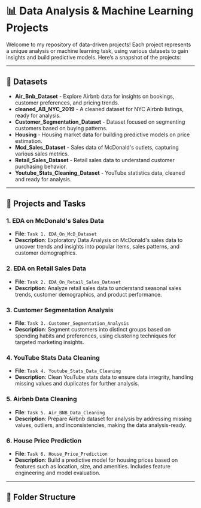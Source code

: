 # 📊 Data Analysis & Machine Learning Projects

Welcome to my repository of data-driven projects! Each project represents a unique analysis or machine learning task, using various datasets to gain insights and build predictive models. Here’s a snapshot of the projects:

---

## 📁 Datasets

- **Air_Bnb_Dataset** - Explore Airbnb data for insights on bookings, customer preferences, and pricing trends.
- **cleaned_AB_NYC_2019** - A cleaned dataset for NYC Airbnb listings, ready for analysis.
- **Customer_Segmentation_Dataset** - Dataset focused on segmenting customers based on buying patterns.
- **Housing** - Housing market data for building predictive models on price estimation.
- **Mcd_Sales_Dataset** - Sales data of McDonald's outlets, capturing various sales metrics.
- **Retail_Sales_Dataset** - Retail sales data to understand customer purchasing behavior.
- **Youtube_Stats_Cleaning_Dataset** - YouTube statistics data, cleaned and ready for analysis.

---

## 📝 Projects and Tasks

### 1. EDA on McDonald's Sales Data
   - **File**: `Task 1. EDA_On_McD_Dataset`
   - **Description**: Exploratory Data Analysis on McDonald's sales data to uncover trends and insights into popular items, sales patterns, and customer demographics.

### 2. EDA on Retail Sales Data
   - **File**: `Task 2. EDA_On_Retail_Sales_Dataset`
   - **Description**: Analyze retail sales data to understand seasonal sales trends, customer demographics, and product performance.

### 3. Customer Segmentation Analysis
   - **File**: `Task 3. Customer_Segmentation_Analysis`
   - **Description**: Segment customers into distinct groups based on spending habits and preferences, using clustering techniques for targeted marketing insights.

### 4. YouTube Stats Data Cleaning
   - **File**: `Task 4. Youtube_Stats_Data_Cleaning`
   - **Description**: Clean YouTube stats data to ensure data integrity, handling missing values and duplicates for further analysis.

### 5. Airbnb Data Cleaning
   - **File**: `Task 5. Air_BNB_Data_Cleaning`
   - **Description**: Prepare Airbnb dataset for analysis by addressing missing values, outliers, and inconsistencies, making the data analysis-ready.

### 6. House Price Prediction
   - **File**: `Task 6. House_Price_Prediction`
   - **Description**: Build a predictive model for housing prices based on features such as location, size, and amenities. Includes feature engineering and model evaluation.

---

## 📂 Folder Structure

